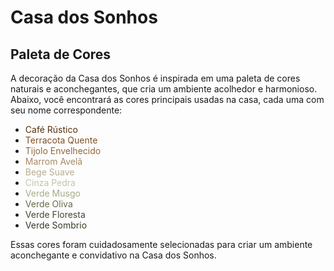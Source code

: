 # Casa dos Sonhos

## Paleta de Cores

A decoração da Casa dos Sonhos é inspirada em uma paleta de cores naturais e aconchegantes, que cria um ambiente acolhedor e harmonioso. Abaixo, você encontrará as cores principais usadas na casa, cada uma com seu nome correspondente:

- <span style="color: #582F0E;">Café Rústico</span>
- <span style="color: #7F4F24;">Terracota Quente</span>
- <span style="color: #936639;">Tijolo Envelhecido</span>
- <span style="color: #A68A64;">Marrom Avelã</span>
- <span style="color: #B6AD90;">Bege Suave</span>
- <span style="color: #C2C5AA;">Cinza Pedra</span>
- <span style="color: #A4AC86;">Verde Musgo</span>
- <span style="color: #656D4A;">Verde Oliva</span>
- <span style="color: #414833;">Verde Floresta</span>
- <span style="color: #333D29;">Verde Sombrio</span>

Essas cores foram cuidadosamente selecionadas para criar um ambiente aconchegante e convidativo na Casa dos Sonhos.
